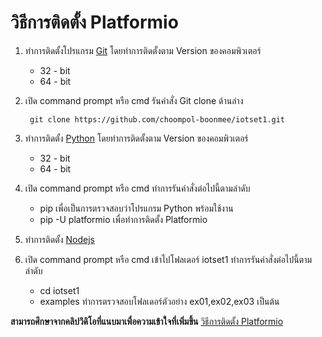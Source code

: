# วิธีการติดตั้ง Platformio
1. ทำการติดตั้งโปรแกรม [Git](https://git-scm.com/download/win) โดยทำการติดตั้งตาม Version ของคอมพิวเตอร์
    * 32 - bit
    * 64 - bit
3. เปิด command prompt หรือ cmd รันคำสั่ง Git clone ด้านล่าง
          
        git clone https://github.com/choompol-boonmee/iotset1.git
3. ทำการติดตั้ง [Python](https://www.python.org/downloads/) โดยทำการติดตั้งตาม Version ของคอมพิวเตอร์
    * 32 - bit
    * 64 - bit
4. เปิด command prompt หรือ cmd ทำการรันคำสั่งต่อไปนี้ตามลำดับ
    * pip  เพื่อเป็นการตรวจสอบว่าโปรแกรม Python พร้อมใช้งาน
    * pip -U platformio เพื่อทำการติดตั้ง Platformio
6. ทำการติดตั้ง [Nodejs](https://nodejs.org/en/download/)
7. เปิด command prompt หรือ cmd เข้าไปโฟลเดอร์ iotset1 ทำการรันคำสั่งต่อไปนี้ตามลำดับ
   * cd iotset1
   * examples ทำการตรวจสอบโฟลเดอร์ตัวอย่าง ex01,ex02,ex03 เป็นต้น
   
   
**สามารถศึกษาจากคลิปวิดิโอที่แนบมาเพื่อความเข้าใจที่เพิ่มขึ้น** [วิธีการติดตั้ง Platformio](https://www.youtube.com/watch?v=9aF0upI9Gic)


